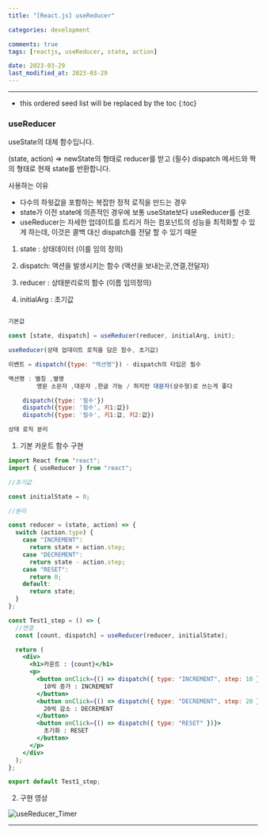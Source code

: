 ```yaml
---
title: "[React.js] useReducer"

categories: development

comments: true
tags: [reactjs, useReducer, state, action]

date: 2023-03-29
last_modified_at: 2023-03-29
---
```


---

<!-- prettier-ignore -->
* this ordered seed list will be replaced by the toc 
{:toc}

### useReducer

useState의 대체 함수입니다.

(state, action) => newState의 형태로 reducer를 받고 (필수) dispatch 메서드와 짝의 형태로 현재 state를 반환합니다.

사용하는 이유

- 다수의 하윗값을 포함하는 복잡한 정적 로직을 만드는 경우
- state가 이전 state에 의존적인 경우에 보통 useState보다 useReducer를 선호
- useReducer는 자세한 업데이트를 트리거 하는 컴포넌트의 성능을 최적화할 수 있게 하는데, 이것은 콜백 대신 dispatch를 전달 할 수 있기 때문

1. state : 상태데이터 (이를 임의 정의)

2. dispatch: 액션을 발생시키는 함수 (액션을 보내는곳,연결,전달자)

3. reducer : 상태분리로의 함수 (이름 임의정의)

4. initialArg : 초기값

```jsx

기본값

const [state, dispatch] = useReducer(reducer, initialArg, init);

useReducer(상태 업데이트 로직을 담은 함수, 초기값)

이벤트 = dispatch({type: "액션명"}) - dispatch의 타입은 필수

액션명 : 별칭 ,별명
        영문 소문자 ,대문자 ,한글 가능 / 하지만 대문자(상수형)로 쓰는게 좋다

    dispatch({type: '필수'})
    dispatch({type: '필수', 키1:값})
    dispatch({type: '필수', 키1:값, 키2:값})

상태 로직 분리
```

1. 기본 카운트 함수 구현

```jsx
import React from "react";
import { useReducer } from "react";

//초기값

const initialState = 0;

//분리

const reducer = (state, action) => {
  switch (action.type) {
    case "INCREMENT":
      return state + action.step;
    case "DECREMENT":
      return state - action.step;
    case "RESET":
      return 0;
    default:
      return state;
  }
};

const Test1_step = () => {
  //연결
  const [count, dispatch] = useReducer(reducer, initialState);

  return (
    <div>
      <h1>카운트 : {count}</h1>
      <p>
        <button onClick={() => dispatch({ type: "INCREMENT", step: 10 })}>
          10씩 증가 : INCREMENT
        </button>
        <button onClick={() => dispatch({ type: "DECREMENT", step: 20 })}>
          20씩 감소 : DECREMENT
        </button>
        <button onClick={() => dispatch({ type: "RESET" })}>
          초기화 : RESET
        </button>
      </p>
    </div>
  );
};

export default Test1_step;
```

2. 구현 영상

![useReducer_Timer](https://user-images.githubusercontent.com/91298955/228571100-38b1df03-d788-4f8f-9987-63d7f8f8393b.gif)

---
